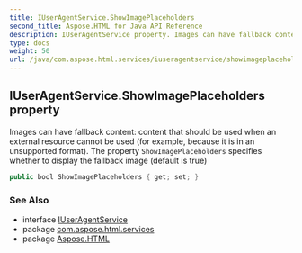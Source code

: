 ```yaml
---
title: IUserAgentService.ShowImagePlaceholders
second_title: Aspose.HTML for Java API Reference
description: IUserAgentService property. Images can have fallback content content that should be used when an external resource cannot be used for example because it is in an unsupported format. The property ShowImagePlaceholders specifies whether to display the fallback image default is true
type: docs
weight: 50
url: /java/com.aspose.html.services/iuseragentservice/showimageplaceholders/
---
```

## IUserAgentService.ShowImagePlaceholders property

Images can have fallback content: content that should be used when an external resource cannot be used (for example, because it is in an unsupported format). The property `ShowImagePlaceholders` specifies whether to display the fallback image (default is true)

```java
public bool ShowImagePlaceholders { get; set; }
```

### See Also

* interface [IUserAgentService](../)
* package [com.aspose.html.services](../../../com.aspose.html.services/)
* package [Aspose.HTML](../../../)
